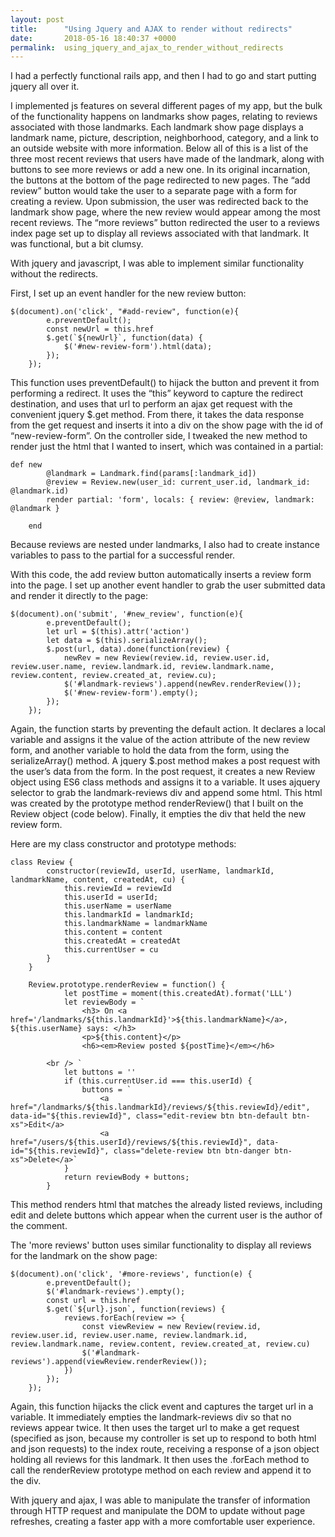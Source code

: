 ```yaml
---
layout: post
title:      "Using Jquery and AJAX to render without redirects"
date:       2018-05-16 18:40:37 +0000
permalink:  using_jquery_and_ajax_to_render_without_redirects
---
```


I had a perfectly functional rails app, and then I had to go and start putting jquery all over it.


I implemented js features on several different pages of my app, but the bulk of the functionality happens on landmarks show pages, relating to reviews associated with those landmarks. Each landmark show page displays a landmark name, picture, description, neighborhood, category, and a link to an outside website with more information. Below all of this is a list of the three most recent reviews that users have made of the landmark, along with buttons to see more reviews or add a new one. In its original incarnation, the buttons at the bottom of the page redirected to new pages. The “add review” button would take the user to a separate page with a form for creating a review. Upon submission, the user was redirected back to the landmark show page, where the new review would appear among the most recent reviews. The “more reviews” button redirected the user to a reviews index page set up to display all reviews associated with that landmark. It was functional, but a bit clumsy.

With jquery and javascript, I was able to implement similar functionality without the redirects. 

First, I set up an event handler for the new review button: 
```
$(document).on('click', "#add-review", function(e){
		e.preventDefault();
		const newUrl = this.href
		$.get(`${newUrl}`, function(data) {
			$('#new-review-form').html(data);
		});
	});
```
This function uses preventDefault() to hijack the button and prevent it from performing a redirect. It uses the “this” keyword to capture the redirect destination, and uses that url to perform an ajax get request with the convenient jquery $.get method. From there, it takes the data response from the get request and inserts it into a div on the show page with the id of “new-review-form”. On the controller side, I tweaked the new method to render just the html that I wanted to insert, which was contained in a partial: 
```
def new 
		@landmark = Landmark.find(params[:landmark_id])
		@review = Review.new(user_id: current_user.id, landmark_id: @landmark.id)
		render partial: 'form', locals: { review: @review, landmark: @landmark }
		
	end
```
Because reviews are nested under landmarks, I also had to create instance variables to pass to the partial for a successful render.

With this code, the add review button automatically inserts a review form into the page. I set up another event handler to grab the user submitted data and render it directly to the page: 

```
$(document).on('submit', '#new_review', function(e){
		e.preventDefault(); 
		let url = $(this).attr('action')
		let data = $(this).serializeArray();
		$.post(url, data).done(function(review) {
			newRev = new Review(review.id, review.user.id, review.user.name, review.landmark.id, review.landmark.name, review.content, review.created_at, review.cu);
			$('#landmark-reviews').append(newRev.renderReview());
			$('#new-review-form').empty();
		});
	});

```
Again, the function starts by preventing the default action. It declares a local variable and assigns it the value of the action attribute of the new review form, and another variable to hold the data from the form, using the serializeArray() method. A jquery $.post method makes a post request with the user’s data from the form. In the post request, it creates a new Review object using ES6 class methods and assigns it to a variable. It uses ajquery selector to grab the landmark-reviews div and append some html. This html was created by the prototype method renderReview() that I built on the Review object (code below). Finally, it empties the div that held the new review form. 

Here are my class constructor and prototype methods: 
```
class Review {
		constructor(reviewId, userId, userName, landmarkId, landmarkName, content, createdAt, cu) {
			this.reviewId = reviewId
			this.userId = userId;
			this.userName = userName
			this.landmarkId = landmarkId;
			this.landmarkName = landmarkName
			this.content = content
			this.createdAt = createdAt
			this.currentUser = cu
		}
	}

	Review.prototype.renderReview = function() {
			let postTime = moment(this.createdAt).format('LLL')
			let reviewBody = `
				<h3> On <a href='/landmarks/${this.landmarkId}'>${this.landmarkName}</a>, ${this.userName} says: </h3>
				<p>${this.content}</p>
				<h6><em>Review posted ${postTime}</em></h6>
				
		<br /> `
			let buttons = ''
			if (this.currentUser.id === this.userId) {
				buttons = `
					<a href="/landmarks/${this.landmarkId}/reviews/${this.reviewId}/edit", data-id="${this.reviewId}", class="edit-review btn btn-default btn-xs">Edit</a>
					<a href="/users/${this.userId}/reviews/${this.reviewId}", data-id="${this.reviewId}", class="delete-review btn btn-danger btn-xs">Delete</a>`
			}
			return reviewBody + buttons;
		}	

```
This method renders html that matches the already listed reviews, including edit and delete buttons which appear when the current user is the author of the comment.

The 'more reviews' button uses similar functionality to display all reviews for the landmark on the show page:

```
$(document).on('click', '#more-reviews', function(e) {
		e.preventDefault();
		$('#landmark-reviews').empty();
		const url = this.href
		$.get(`${url}.json`, function(reviews) {
			reviews.forEach(review => {
				const viewReview = new Review(review.id, review.user.id, review.user.name, review.landmark.id, review.landmark.name, review.content, review.created_at, review.cu)
				$('#landmark-reviews').append(viewReview.renderReview());
			})
		});
	});

```
Again, this function hijacks the click event and captures the target url in a variable. It immediately empties the landmark-reviews div so that no reviews appear twice. It then uses the target url to make a get request (specified as json, because my controller is set up to respond to both html and json requests) to the index route, receiving a response of a json object holding all reviews for this landmark. It then uses the .forEach method to call the renderReview prototype method on each review and append it to the div.

With jquery and ajax, I was able to manipulate the transfer of information through HTTP request and manipulate the DOM to update without page refreshes, creating a faster app with a more comfortable user experience.


